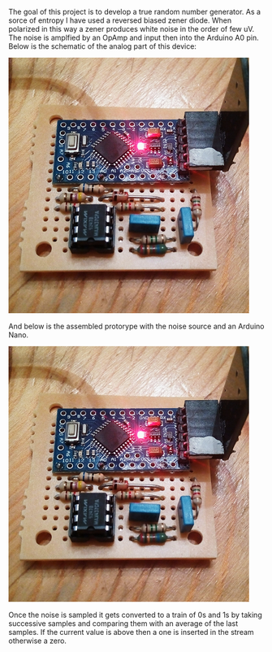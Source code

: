 
The goal of this project is to develop a true random number generator. As a sorce of entropy I have used a reversed biased zener diode. When polarized in this way a zener produces white noise in the order of few uV. The noise is amplfied by an OpAmp and input then into the Arduino A0 pin. Below is the schematic of the analog part of this device:

![Schematic](documentation/proto.png)

And below is the assembled protorype with the noise source and an Arduino Nano.

![Proto](documentation/proto.png)

Once the noise is sampled it gets converted to a train of 0s and 1s by taking successive samples and comparing them with an average of the last samples. If the current value is above then a one is inserted in the stream otherwise a zero.
